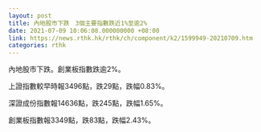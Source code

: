 ```yaml
---
layout: post
title: 內地股市下跌　3個主要指數跌近1%至逾2%
date: 2021-07-09 10:06:08.000000000 +08:00
link: https://news.rthk.hk/rthk/ch/component/k2/1599949-20210709.htm
categories: rthk
---
```


內地股市下跌。創業板指數跌逾2%。

上證指數較早時報3496點，跌29點，跌幅0.83%。

深證成份指數報14636點，跌245點，跌幅1.65%。

創業板指數報3349點，跌83點，跌幅2.43%。
